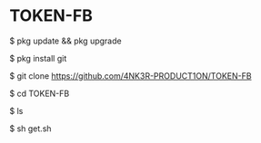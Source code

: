 # TOKEN-FB

$ pkg update && pkg upgrade

$ pkg install git

$ git clone https://github.com/4NK3R-PRODUCT1ON/TOKEN-FB

$ cd TOKEN-FB

$ ls

$ sh get.sh
